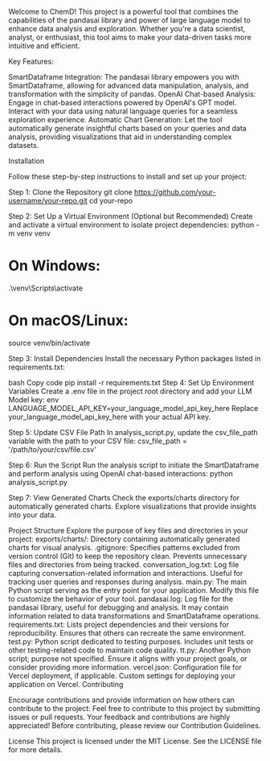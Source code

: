 
Welcome to ChemD! This project is a powerful tool that combines the capabilities of the pandasai library and power of large language model to enhance data analysis and exploration. Whether you're a data scientist, analyst, or enthusiast, this tool aims to make your data-driven tasks more intuitive and efficient.

Key Features:

SmartDataframe Integration: The pandasai library empowers you with SmartDataframe, allowing for advanced data manipulation, analysis, and transformation with the simplicity of pandas.
OpenAI Chat-based Analysis: Engage in chat-based interactions powered by OpenAI's GPT model. Interact with your data using natural language queries for a seamless exploration experience.
Automatic Chart Generation: Let the tool automatically generate insightful charts based on your queries and data analysis, providing visualizations that aid in understanding complex datasets.

Installation

Follow these step-by-step instructions to install and set up your project:

Step 1: Clone the Repository
git clone https://github.com/your-username/your-repo.git
cd your-repo

Step 2: Set Up a Virtual Environment (Optional but Recommended)
Create and activate a virtual environment to isolate project dependencies:
python -m venv venv
# On Windows:
.\venv\Scripts\activate
# On macOS/Linux:
source venv/bin/activate

Step 3: Install Dependencies
Install the necessary Python packages listed in requirements.txt:

bash
Copy code
pip install -r requirements.txt
Step 4: Set Up Environment Variables
Create a .env file in the project root directory and add your LLM Model key:
env
LANGUAGE_MODEL_API_KEY=your_language_model_api_key_here
Replace your_language_model_api_key_here with your actual API key.

Step 5: Update CSV File Path
In analysis_script.py, update the csv_file_path variable with the path to your CSV file:
csv_file_path = '/path/to/your/csv/file.csv'

Step 6: Run the Script
Run the analysis script to initiate the SmartDataframe and perform analysis using OpenAI chat-based interactions:
python analysis_script.py

Step 7: View Generated Charts
Check the exports/charts directory for automatically generated charts. Explore visualizations that provide insights into your data.

Project Structure
Explore the purpose of key files and directories in your project:
exports/charts/: Directory containing automatically generated charts for visual analysis.
.gitignore: Specifies patterns excluded from version control (Git) to keep the repository clean. Prevents unnecessary files and directories from being tracked.
conversation_log.txt: Log file capturing conversation-related information and interactions. Useful for tracking user queries and responses during analysis.
main.py: The main Python script serving as the entry point for your application. Modify this file to customize the behavior of your tool.
pandasai.log: Log file for the pandasai library, useful for debugging and analysis. It may contain information related to data transformations and SmartDataframe operations.
requirements.txt: Lists project dependencies and their versions for reproducibility. Ensures that others can recreate the same environment.
test.py: Python script dedicated to testing purposes. Includes unit tests or other testing-related code to maintain code quality.
tt.py: Another Python script; purpose not specified. Ensure it aligns with your project goals, or consider providing more information.
vercel.json: Configuration file for Vercel deployment, if applicable. Custom settings for deploying your application on Vercel.
Contributing

Encourage contributions and provide information on how others can contribute to the project:
Feel free to contribute to this project by submitting issues or pull requests. Your feedback and contributions are highly appreciated! Before contributing, please review our Contribution Guidelines.

License
This project is licensed under the MIT License. See the LICENSE file for more details.
